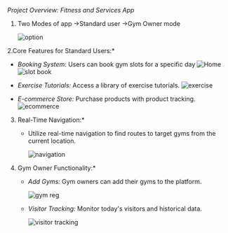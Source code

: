 *Project Overview: Fitness and Services App*

1. Two Modes of app
   ->Standard user
   ->Gym Owner mode
   
      ![option](https://github.com/asteekgoswami/FitSync-App/assets/96569849/e8a65234-6389-483c-a8fc-b43b60ca244b)



2.Core Features for Standard Users:*
   - *Booking System:* Users can book gym slots for a specific day
        ![Home](https://github.com/asteekgoswami/FitSync-App/assets/96569849/6ba85aab-03db-4e15-b356-902354fc4357) ![slot book](https://github.com/asteekgoswami/FitSync-App/assets/96569849/944c1426-187b-40eb-87b6-ad51fd7aa8cc)
        
   - *Exercise Tutorials:* Access a library of exercise tutorials.
         ![exercise](https://github.com/asteekgoswami/FitSync-App/assets/96569849/9306c48b-06b9-4ebb-858c-4194f46732f8)
        
   - *E-commerce Store:* Purchase products with product tracking.
         ![ecommerce](https://github.com/asteekgoswami/FitSync-App/assets/96569849/80854366-2daf-49fb-a9f8-84d8473fc5ff)
      

     
3. Real-Time Navigation:*
   - Utilize real-time navigation to find routes to target gyms from the current location.
     
        ![navigation](https://github.com/asteekgoswami/FitSync-App/assets/96569849/d885272c-56dc-4cb3-b07b-e4d637029b58)
        


4. Gym Owner Functionality:*
   - *Add Gyms:* Gym owners can add their gyms to the platform.
     
        ![gym reg](https://github.com/asteekgoswami/FitSync-App/assets/96569849/19a56028-d95d-4b1e-8af2-0c290cd7eff7)
            

    - *Visitor Tracking:* Monitor today's visitors and historical data.
      
         ![visitor tracking](https://github.com/asteekgoswami/FitSync-App/assets/96569849/7e1b43c0-f376-4da3-8df4-f8dee74495fa)
          





